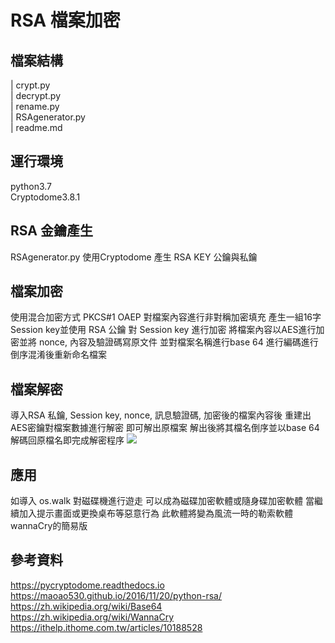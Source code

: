 RSA 檔案加密
=============

檔案結構
-------------
| crypt.py  
| decrypt.py  
| rename.py  
| RSAgenerator.py  
| readme.md  

運行環境
-------------
python3.7  
Cryptodome3.8.1

RSA 金鑰產生
-------------
RSAgenerator.py 使用Cryptodome 產生 RSA KEY 公鑰與私鑰

檔案加密
-------------
使用混合加密方式 PKCS#1 OAEP  對檔案內容進行非對稱加密填充
產生一組16字Session key並使用 RSA 公鑰 對 Session key 進行加密
將檔案內容以AES進行加密並將 nonce, 內容及驗證碼寫原文件
並對檔案名稱進行base 64 進行編碼進行倒序混淆後重新命名檔案

檔案解密
-------------
導入RSA 私鑰, Session key, nonce, 訊息驗證碼, 加密後的檔案內容後
重建出AES密鑰對檔案數據進行解密
即可解出原檔案
解出後將其檔名倒序並以base 64 解碼回原檔名即完成解密程序
![](https://d1dwq032kyr03c.cloudfront.net/upload/images/20170106/20103434cTJ19UZgTu.jpg)

應用
-------------
如導入 os.walk 對磁碟機進行遊走
可以成為磁碟加密軟體或隨身碟加密軟體
當繼續加入提示畫面或更換桌布等惡意行為
此軟體將變為風流一時的勒索軟體wannaCry的簡易版

參考資料
-------------
https://pycryptodome.readthedocs.io  
https://maoao530.github.io/2016/11/20/python-rsa/  
https://zh.wikipedia.org/wiki/Base64  
https://zh.wikipedia.org/wiki/WannaCry  
https://ithelp.ithome.com.tw/articles/10188528
